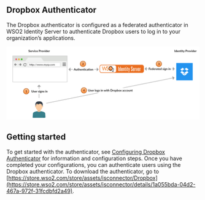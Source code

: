 ## Dropbox Authenticator
The Dropbox authenticator is configured as a federated authenticator in WSO2 Identity Server to authenticate Dropbox users to log in to your organization’s applications.

![alt text](images/dropbox.png)

## Getting started
To get started with the authenticator, see [Configuring Dropbox Authenticator](config.md) for information and configuration 
steps. Once you have completed your configurations, you can authenticate users using the Dropbox authenticator. 
To download the authenticator, go to [https://store.wso2.com/store/assets/isconnector/Dropbox](https://store.wso2.com/store/assets/isconnector/details/1a055bda-04d2-467a-972f-31fcdbfd2a49).